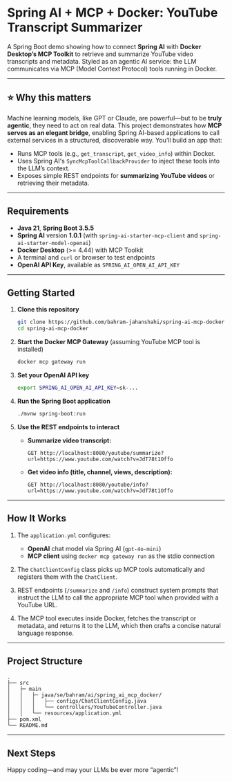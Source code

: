 # Spring AI + MCP + Docker: YouTube Transcript Summarizer

A Spring Boot demo showing how to connect **Spring AI** with **Docker Desktop’s MCP Toolkit** to retrieve and summarize YouTube video transcripts and metadata. Styled as an agentic AI service: the LLM communicates via MCP (Model Context Protocol) tools running in Docker.


---

## ⭐ Why this matters

Machine learning models, like GPT or Claude, are powerful—but to be **truly agentic**, they need to act on real data. This project demonstrates how **MCP serves as an elegant bridge**, enabling Spring AI-based applications to call external services in a structured, discoverable way. You’ll build an app that:

- Runs MCP tools (e.g., `get_transcript`, `get_video_info`) within Docker.
- Uses Spring AI's `SyncMcpToolCallbackProvider` to inject these tools into the LLM’s context.
- Exposes simple REST endpoints for **summarizing YouTube videos** or retrieving their metadata.

---

##  Requirements

- **Java 21**, **Spring Boot 3.5.5**
- **Spring AI** version **1.0.1** (with `spring-ai-starter-mcp-client` and `spring-ai-starter-model-openai`)
- **Docker Desktop** (>= 4.44) with MCP Toolkit
- A terminal and `curl` or browser to test endpoints
- **OpenAI API Key**, available as `SPRING_AI_OPEN_AI_API_KEY`

---

##  Getting Started

1. **Clone this repository**

   ```bash
   git clone https://github.com/bahram-jahanshahi/spring-ai-mcp-docker.git
   cd spring-ai-mcp-docker
   ```

2. **Start the Docker MCP Gateway** (assuming YouTube MCP tool is installed)

   ```bash
   docker mcp gateway run
   ```

3. **Set your OpenAI API key**

   ```bash
   export SPRING_AI_OPEN_AI_API_KEY=sk-...
   ```

4. **Run the Spring Boot application**

   ```bash
   ./mvnw spring-boot:run
   ```

5. **Use the REST endpoints to interact**

   - **Summarize video transcript:**

     ```
     GET http://localhost:8080/youtube/summarize?url=https://www.youtube.com/watch?v=JdT78t1Offo
     ```

   - **Get video info (title, channel, views, description):**

     ```
     GET http://localhost:8080/youtube/info?url=https://www.youtube.com/watch?v=JdT78t1Offo
     ```

---

##  How It Works

1. The `application.yml` configures:
   - **OpenAI** chat model via Spring AI (`gpt-4o-mini`)
   - **MCP client** using `docker mcp gateway run` as the stdio connection

2. The `ChatClientConfig` class picks up MCP tools automatically and registers them with the `ChatClient`.

3. REST endpoints (`/summarize` and `/info`) construct system prompts that instruct the LLM to call the appropriate MCP tool when provided with a YouTube URL.

4. The MCP tool executes inside Docker, fetches the transcript or metadata, and returns it to the LLM, which then crafts a concise natural language response.

---

##  Project Structure

```
.
├── src
│   ├─ main
│   │   ├─ java/se/bahram/ai/spring_ai_mcp_docker/
│   │   │   ├── configs/ChatClientConfig.java
│   │   │   └── controllers/YouTubeController.java
│   │   └── resources/application.yml
├── pom.xml
└── README.md
```

---


##  Next Steps
Happy coding—and may your LLMs be ever more “agentic”!  
